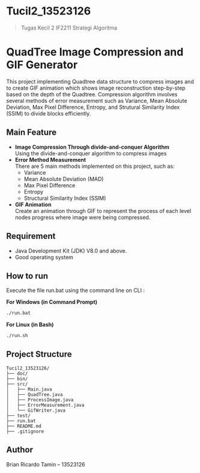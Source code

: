 # Tucil2_13523126

> Tugas Kecil 2 IF2211 Strategi Algoritma

# QuadTree Image Compression and GIF Generator

This project implementing Quadtree data structure to compress images and to create GIF animation which shows
image reconstruction step-by-step based on the depth of the Quadtree. Compression algorithm involves several methods of error measurement such as Variance, Mean Absolute Deviation, Max Pixel Difference, Entropy, and Strutural Similarity Index (SSIM) to divide blocks efficiently.

## Main Feature

-   **Image Compression Through divide-and-conquer Algorithm**  
    Using the divide-and-conquer algorithm to compress images
-   **Error Method Measurement**  
    There are 5 main methods implemented on this project, such as:
    -   Variance
    -   Mean Absolute Deviation (MAD)
    -   Max Pixel Difference
    -   Entropy
    -   Structural Similarity Index (SSIM)
-   **GIF Animation**  
    Create an animation through GIF to represent the process of each level nodes progress where image were being compressed.

## Requirement

-   Java Development Kit (JDK) V8.0 and above.
-   Good operating system

## How to run

Execute the file run.bat using the command line on CLI :

**For Windows (in Command Prompt)**

```sh
./run.bat
```

**For Linux (in Bash)**

```bash
./run.sh
```

## Project Structure

```
Tucil2_13523126/
├── doc/
├── bin/
├── src/
│   ├── Main.java
│   ├── QuadTree.java
│   ├── ProcessImage.java
│   ├── ErrorMeasurement.java
│   └── GifWriter.java
├── test/
├── run.bat
├── README.md
├── .gitignore
```

## Author

Brian Ricardo Tamin – 13523126
